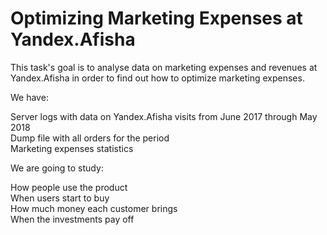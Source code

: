 # Optimizing Marketing Expenses at Yandex.Afisha
This task's goal is to analyse data on marketing expenses and revenues at Yandex.Afisha in order to find out how to optimize marketing expenses.

We have:

Server logs with data on Yandex.Afisha visits from June 2017 through May 2018 <br>
Dump file with all orders for the period <br>
Marketing expenses statistics

We are going to study:

How people use the product <br>
When users start to buy <br>
How much money each customer brings <br>
When the investments pay off
